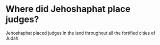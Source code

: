 # Where did Jehoshaphat place judges?

Jehoshaphat placed judges in the land throughout all the fortified cities of Judah. 